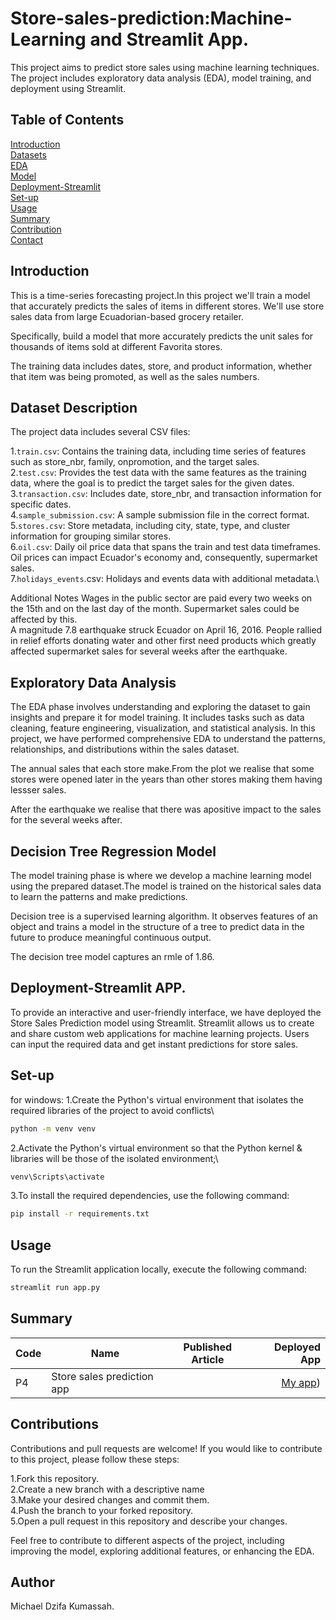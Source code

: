 # Store-sales-prediction:Machine-Learning and Streamlit App.

This project aims to predict store sales using machine learning techniques. The project includes exploratory data analysis (EDA), model training, and deployment using Streamlit.

## Table of Contents

[Introduction](Introduction)\
[Datasets](Datasets)\
[EDA](EDA)\
[Model](Model)\
[Deployment-Streamlit](Deployment-Streamlit)\
[Set-up](Set-up)\
[Usage](Usage)\
[Summary](Summary)\
[Contribution](Contribution)\
[Contact](Contact)

## Introduction

This is a time-series forecasting project.In this project we'll train a model that accurately predicts the sales of items in different stores. We'll use store sales data from large Ecuadorian-based grocery retailer.

Specifically, build a model that more accurately predicts the unit sales for thousands of items sold at different Favorita stores.

The training data includes dates, store, and product information, whether that item was being promoted, as well as the sales numbers.

## Dataset Description

The project data includes several CSV files:

1.`train.csv`: Contains the training data, including time series of features such as store_nbr, family, onpromotion, and the target sales.\
2.`test.csv`: Provides the test data with the same features as the training data, where the goal is to predict the target sales for the given dates.\
3.`transaction.csv`: Includes date, store_nbr, and transaction information for specific dates.\
4.`sample_submission.csv`: A sample submission file in the correct format.\
5.`stores.csv`: Store metadata, including city, state, type, and cluster information for grouping similar stores.\
6.`oil.csv`: Daily oil price data that spans the train and test data timeframes. Oil prices can impact Ecuador's economy and, consequently, supermarket sales.\
7.`holidays_events`.csv: Holidays and events data with additional metadata.\

Additional Notes
Wages in the public sector are paid every two weeks on the 15th and on the last day of the month. Supermarket sales could be affected by this.\
A magnitude 7.8 earthquake struck Ecuador on April 16, 2016. People rallied in relief efforts donating water and other first need products which greatly affected supermarket sales for several weeks after the earthquake.

## Exploratory Data Analysis

The EDA phase involves understanding and exploring the dataset to gain insights and prepare it for model training. It includes tasks such as data cleaning, feature engineering, visualization, and statistical analysis. In this project, we have performed comprehensive EDA to understand the patterns, relationships, and distributions within the sales dataset.

The annual sales that each store make.From the plot we realise that some stores were opened later in the years than other stores making them having lessser sales.

After the earthquake we realise that there was apositive impact to the sales for the several weeks after.

## Decision Tree Regression Model

The model training phase is where we develop a machine learning model using the prepared dataset.The model is trained on the historical sales data to learn the patterns and make predictions.

Decision tree is a supervised learning algorithm. It observes features of an object and trains a model in the structure of a tree to predict data in the future to produce meaningful continuous output.

The decision tree model captures an rmle of 1.86.

## Deployment-Streamlit APP.

To provide an interactive and user-friendly interface, we have deployed the Store Sales Prediction model using Streamlit. Streamlit allows us to create and share custom web applications for machine learning projects. Users can input the required data and get instant predictions for store sales.

## Set-up

for windows:
1.Create the Python's virtual environment that isolates the required libraries of the project to avoid conflicts\

```bash
python -m venv venv
```

2.Activate the Python's virtual environment so that the Python kernel & libraries will be those of the isolated environment;\

```bash
venv\Scripts\activate
```

3.To install the required dependencies, use the following command:

```bash
pip install -r requirements.txt
```

## Usage

To run the Streamlit application locally, execute the following command:

```bash
streamlit run app.py
```

## Summary

| Code | Name                       | Published Article |                                                 Deployed App |
| ---- | -------------------------- | :---------------: | -----------------------------------------------------------: |
| P4   | Store sales prediction app |                   | [My app](https://deeeteeee01-sales-prediction-app.hf.space)) |

## Contributions

Contributions and pull requests are welcome! If you would like to contribute to this project, please follow these steps:

1.Fork this repository.\
2.Create a new branch with a descriptive name\
3.Make your desired changes and commit them.\
4.Push the branch to your forked repository.\
5.Open a pull request in this repository and describe your changes.

Feel free to contribute to different aspects of the project, including improving the model, exploring additional features, or enhancing the EDA.

## Author

Michael Dzifa Kumassah.
